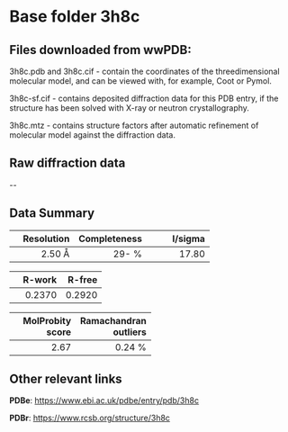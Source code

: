 # Base folder 3h8c

## Files downloaded from wwPDB:

3h8c.pdb and 3h8c.cif - contain the coordinates of the threedimensional molecular model, and can be viewed with, for example, Coot or Pymol.

3h8c-sf.cif - contains deposited diffraction data for this PDB entry, if the structure has been solved with X-ray or neutron crystallography.

3h8c.mtz - contains structure factors after automatic refinement of molecular model against the diffraction data.

## Raw diffraction data

--<br> 

## Data Summary
|   | Resolution | Completeness| I/sigma |
|---|-------------:|----------------:|--------------:|
|   |2.50 Å|  29- %|<img width=50/>17.80|

|   | **R-work**| **R-free**   
|---|-------------:|----------------:|           
||0.2370|0.2920|

|   |**MolProbity<br>score**| **Ramachandran<br>outliers** 
|---|-------------:|----------------:|
||2.67|0.24 %|

## Other relevant links 
**PDBe**:  https://www.ebi.ac.uk/pdbe/entry/pdb/3h8c
 
**PDBr**: https://www.rcsb.org/structure/3h8c 

